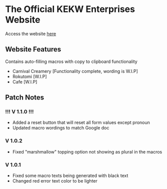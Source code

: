 # The Official KEKW Enterprises Website
Access the website [here](https://harriz4.github.io/kekwenterprises)

## Website Features
Contains auto-filling macros with copy to clipboard functionality
* Carnival Creamery [Functionality complete, wording is W.I.P]
* Rokutomi [W.I.P]
* Cafe [W.I.P]

## Patch Notes

### !!! V 1.1.0 !!!
* Added a reset button that will reset all form values except pronoun
* Updated macro wordings to match Google doc

### V 1.0.2
* Fixed "marshmallow" topping option not showing as plural in the macros

### V 1.0.1
* Fixed some macro texts being generated with black text
* Changed red error text color to be lighter
